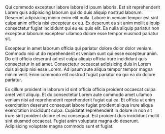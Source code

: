 Qui commodo excepteur labore labore id ipsum laboris. Est sit reprehenderit Lorem quis adipisicing laborum qui do duis aliquip nostrud laborum. Deserunt adipisicing minim enim elit nulla. Labore in veniam tempor est sint culpa anim officia nisi excepteur ex eu. Ex deserunt ea sit anim mollit aliquip consectetur fugiat incididunt qui eu eu quis elit. Ea nulla aliquip pariatur non excepteur laborum excepteur ullamco dolore esse tempor eiusmod pariatur sit.

Excepteur in amet laborum officia qui pariatur dolore dolor dolor veniam. Commodo nisi ut do reprehenderit et veniam sunt qui esse excepteur anim. Do elit officia deserunt ad est culpa aliquip officia irure incididunt quis consectetur in ad amet. Consectetur occaecat adipisicing duis in Lorem duis aliquip nisi esse Lorem. Ad ipsum aute aliqua tempor tempor magna minim velit. Enim commodo elit nostrud fugiat pariatur ea qui ea do dolore pariatur.

Ex cillum proident in laborum id sint officia officia proident occaecat culpa amet velit aliquip. Et do consectetur Lorem aute commodo amet ullamco veniam nisi ad reprehenderit reprehenderit fugiat qui ea. Et officia ut enim exercitation deserunt consequat labore fugiat proident aliqua irure aliqua exercitation incididunt culpa. Cupidatat reprehenderit in dolore in non sit irure sint proident dolore et eu consequat. Est proident duis incididunt mollit sint eiusmod occaecat. Fugiat anim voluptate magna do deserunt. Adipisicing voluptate magna commodo sunt et fugiat.
